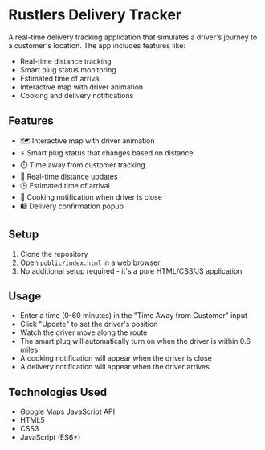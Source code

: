 # Rustlers Delivery Tracker

A real-time delivery tracking application that simulates a driver's journey to a customer's location. The app includes features like:

- Real-time distance tracking
- Smart plug status monitoring
- Estimated time of arrival
- Interactive map with driver animation
- Cooking and delivery notifications

## Features

- 🗺️ Interactive map with driver animation
- ⚡ Smart plug status that changes based on distance
- ⏱️ Time away from customer tracking
- 📏 Real-time distance updates
- 🕒 Estimated time of arrival
- 🍔 Cooking notification when driver is close
- 🛍️ Delivery confirmation popup

## Setup

1. Clone the repository
2. Open `public/index.html` in a web browser
3. No additional setup required - it's a pure HTML/CSS/JS application

## Usage

- Enter a time (0-60 minutes) in the "Time Away from Customer" input
- Click "Update" to set the driver's position
- Watch the driver move along the route
- The smart plug will automatically turn on when the driver is within 0.6 miles
- A cooking notification will appear when the driver is close
- A delivery notification will appear when the driver arrives

## Technologies Used

- Google Maps JavaScript API
- HTML5
- CSS3
- JavaScript (ES6+) 